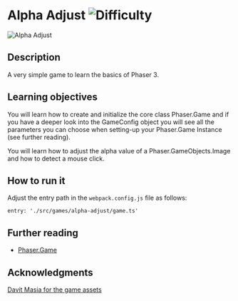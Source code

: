 # Alpha Adjust ![Difficulty](https://img.shields.io/badge/Difficulty-Beginner-green.svg)

![Alpha Adjust](https://github.com/digitsensitive/phaser3-typescript/blob/master/src/games/alpha-adjust/assets/github/alphaAdjust.png)

## Description

A very simple game to learn the basics of Phaser 3.

## Learning objectives

You will learn how to create and initialize the core class Phaser.Game and
if you have a deeper look into the GameConfig object you will see all the
parameters you can choose when setting-up your Phaser.Game Instance (see further reading).

You will learn how to adjust the alpha value of a Phaser.GameObjects.Image
and how to detect a mouse click.

## How to run it

Adjust the entry path in the `webpack.config.js` file as follows:
```
entry: './src/games/alpha-adjust/game.ts'
```

## Further reading

* [Phaser.Game](https://github.com/digitsensitive/phaser3-typescript/blob/master/references/phaser-game.md)

## Acknowledgments

[Davit Masia for the game assets](https://kronbits.itch.io/matriax-free-assets)

